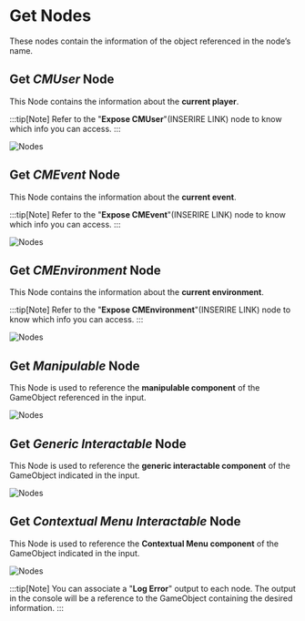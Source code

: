 ﻿---
sidebar_position: 1
---

# Get Nodes

These nodes contain the information of the object referenced in the node’s name.

## Get *CMUser* Node

This Node contains the information about the **current player**.

:::tip[Note] 
	Refer to the "**Expose CMUser**"(INSERIRE LINK) node to know which info you can access.
:::

![Nodes](/img/get-nodes1.png)

## Get *CMEvent* Node

This Node contains the information about the **current event**.

:::tip[Note] 
	Refer to the "**Expose CMEvent**"(INSERIRE LINK) node to know which info you can access.
:::

![Nodes](/img/get-nodes2.png)

## Get *CMEnvironment* Node

This Node contains the information about the **current environment**.

:::tip[Note] 
	Refer to the "**Expose CMEnvironment**"(INSERIRE LINK) node to know which info you can access.
:::

![Nodes](/img/get-nodes3.png)

## Get *Manipulable* Node

This Node is used to reference the **manipulable component** of the GameObject referenced in the input. 

![Nodes](/img/get-nodes4.png)

## Get *Generic Interactable* Node

This Node is used to reference the **generic interactable component** of the GameObject indicated in the input. 

![Nodes](/img/get-nodes5.png)

## Get *Contextual Menu Interactable* Node

This Node is used to reference the **Contextual Menu component** of the GameObject indicated in the input. 

![Nodes](/img/get-nodes6.png)


:::tip[Note] 
	You can associate a "**Log Error**" output to each node. The output in the console will be a reference to the GameObject containing the desired information.
:::